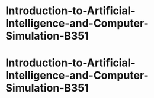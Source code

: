 # Introduction-to-Artificial-Intelligence-and-Computer-Simulation-B351
# Introduction-to-Artificial-Intelligence-and-Computer-Simulation-B351
